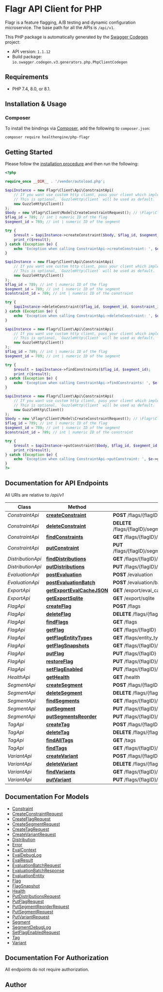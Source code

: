 # Flagr API Client for PHP

Flagr is a feature flagging, A/B testing and dynamic configuration microservice. The base path for all the APIs is `/api/v1`.

This PHP package is automatically generated by the [Swagger Codegen](https://github.com/swagger-api/swagger-codegen) project:

- API version: `1.1.12`
- Build package: `io.swagger.codegen.v3.generators.php.PhpClientCodegen`

## Requirements

- PHP 7.4, 8.0, or 8.1.

## Installation & Usage
### Composer

To install the bindings via [Composer](http://getcomposer.org/), add the following to `composer.json`:

```shell
composer require healthengine/php-flagr
```

## Getting Started

Please follow the [installation procedure](#installation--usage) and then run the following:

```php
<?php

require_once __DIR__ . '/vendor/autoload.php';

$apiInstance = new Flagr\Client\Api\ConstraintApi(
    // If you want use custom http client, pass your client which implements `GuzzleHttp\ClientInterface`.
    // This is optional, `GuzzleHttp\Client` will be used as default.
    new GuzzleHttp\Client()
);
$body = new \Flagr\Client\Model\CreateConstraintRequest(); // \Flagr\Client\Model\CreateConstraintRequest | create a constraint
$flag_id = 789; // int | numeric ID of the flag
$segment_id = 789; // int | numeric ID of the segment

try {
    $result = $apiInstance->createConstraint($body, $flag_id, $segment_id);
    print_r($result);
} catch (Exception $e) {
    echo 'Exception when calling ConstraintApi->createConstraint: ', $e->getMessage(), PHP_EOL;
}

$apiInstance = new Flagr\Client\Api\ConstraintApi(
    // If you want use custom http client, pass your client which implements `GuzzleHttp\ClientInterface`.
    // This is optional, `GuzzleHttp\Client` will be used as default.
    new GuzzleHttp\Client()
);
$flag_id = 789; // int | numeric ID of the flag
$segment_id = 789; // int | numeric ID of the segment
$constraint_id = 789; // int | numeric ID of the constraint

try {
    $apiInstance->deleteConstraint($flag_id, $segment_id, $constraint_id);
} catch (Exception $e) {
    echo 'Exception when calling ConstraintApi->deleteConstraint: ', $e->getMessage(), PHP_EOL;
}

$apiInstance = new Flagr\Client\Api\ConstraintApi(
    // If you want use custom http client, pass your client which implements `GuzzleHttp\ClientInterface`.
    // This is optional, `GuzzleHttp\Client` will be used as default.
    new GuzzleHttp\Client()
);
$flag_id = 789; // int | numeric ID of the flag
$segment_id = 789; // int | numeric ID of the segment

try {
    $result = $apiInstance->findConstraints($flag_id, $segment_id);
    print_r($result);
} catch (Exception $e) {
    echo 'Exception when calling ConstraintApi->findConstraints: ', $e->getMessage(), PHP_EOL;
}

$apiInstance = new Flagr\Client\Api\ConstraintApi(
    // If you want use custom http client, pass your client which implements `GuzzleHttp\ClientInterface`.
    // This is optional, `GuzzleHttp\Client` will be used as default.
    new GuzzleHttp\Client()
);
$body = new \Flagr\Client\Model\CreateConstraintRequest(); // \Flagr\Client\Model\CreateConstraintRequest | create a constraint
$flag_id = 789; // int | numeric ID of the flag
$segment_id = 789; // int | numeric ID of the segment
$constraint_id = 789; // int | numeric ID of the constraint

try {
    $result = $apiInstance->putConstraint($body, $flag_id, $segment_id, $constraint_id);
    print_r($result);
} catch (Exception $e) {
    echo 'Exception when calling ConstraintApi->putConstraint: ', $e->getMessage(), PHP_EOL;
}
?>
```

## Documentation for API Endpoints

All URIs are relative to */api/v1*

Class | Method | HTTP request | Description
------------ | ------------- | ------------- | -------------
*ConstraintApi* | [**createConstraint**](docs/Api/ConstraintApi.md#createconstraint) | **POST** /flags/{flagID}/segments/{segmentID}/constraints |
*ConstraintApi* | [**deleteConstraint**](docs/Api/ConstraintApi.md#deleteconstraint) | **DELETE** /flags/{flagID}/segments/{segmentID}/constraints/{constraintID} |
*ConstraintApi* | [**findConstraints**](docs/Api/ConstraintApi.md#findconstraints) | **GET** /flags/{flagID}/segments/{segmentID}/constraints |
*ConstraintApi* | [**putConstraint**](docs/Api/ConstraintApi.md#putconstraint) | **PUT** /flags/{flagID}/segments/{segmentID}/constraints/{constraintID} |
*DistributionApi* | [**findDistributions**](docs/Api/DistributionApi.md#finddistributions) | **GET** /flags/{flagID}/segments/{segmentID}/distributions |
*DistributionApi* | [**putDistributions**](docs/Api/DistributionApi.md#putdistributions) | **PUT** /flags/{flagID}/segments/{segmentID}/distributions |
*EvaluationApi* | [**postEvaluation**](docs/Api/EvaluationApi.md#postevaluation) | **POST** /evaluation |
*EvaluationApi* | [**postEvaluationBatch**](docs/Api/EvaluationApi.md#postevaluationbatch) | **POST** /evaluation/batch |
*ExportApi* | [**getExportEvalCacheJSON**](docs/Api/ExportApi.md#getexportevalcachejson) | **GET** /export/eval_cache/json |
*ExportApi* | [**getExportSqlite**](docs/Api/ExportApi.md#getexportsqlite) | **GET** /export/sqlite |
*FlagApi* | [**createFlag**](docs/Api/FlagApi.md#createflag) | **POST** /flags |
*FlagApi* | [**deleteFlag**](docs/Api/FlagApi.md#deleteflag) | **DELETE** /flags/{flagID} |
*FlagApi* | [**findFlags**](docs/Api/FlagApi.md#findflags) | **GET** /flags |
*FlagApi* | [**getFlag**](docs/Api/FlagApi.md#getflag) | **GET** /flags/{flagID} |
*FlagApi* | [**getFlagEntityTypes**](docs/Api/FlagApi.md#getflagentitytypes) | **GET** /flags/entity_types |
*FlagApi* | [**getFlagSnapshots**](docs/Api/FlagApi.md#getflagsnapshots) | **GET** /flags/{flagID}/snapshots |
*FlagApi* | [**putFlag**](docs/Api/FlagApi.md#putflag) | **PUT** /flags/{flagID} |
*FlagApi* | [**restoreFlag**](docs/Api/FlagApi.md#restoreflag) | **PUT** /flags/{flagID}/restore |
*FlagApi* | [**setFlagEnabled**](docs/Api/FlagApi.md#setflagenabled) | **PUT** /flags/{flagID}/enabled |
*HealthApi* | [**getHealth**](docs/Api/HealthApi.md#gethealth) | **GET** /health |
*SegmentApi* | [**createSegment**](docs/Api/SegmentApi.md#createsegment) | **POST** /flags/{flagID}/segments |
*SegmentApi* | [**deleteSegment**](docs/Api/SegmentApi.md#deletesegment) | **DELETE** /flags/{flagID}/segments/{segmentID} |
*SegmentApi* | [**findSegments**](docs/Api/SegmentApi.md#findsegments) | **GET** /flags/{flagID}/segments |
*SegmentApi* | [**putSegment**](docs/Api/SegmentApi.md#putsegment) | **PUT** /flags/{flagID}/segments/{segmentID} |
*SegmentApi* | [**putSegmentsReorder**](docs/Api/SegmentApi.md#putsegmentsreorder) | **PUT** /flags/{flagID}/segments/reorder |
*TagApi* | [**createTag**](docs/Api/TagApi.md#createtag) | **POST** /flags/{flagID}/tags |
*TagApi* | [**deleteTag**](docs/Api/TagApi.md#deletetag) | **DELETE** /flags/{flagID}/tags/{tagID} |
*TagApi* | [**findAllTags**](docs/Api/TagApi.md#findalltags) | **GET** /tags |
*TagApi* | [**findTags**](docs/Api/TagApi.md#findtags) | **GET** /flags/{flagID}/tags |
*VariantApi* | [**createVariant**](docs/Api/VariantApi.md#createvariant) | **POST** /flags/{flagID}/variants |
*VariantApi* | [**deleteVariant**](docs/Api/VariantApi.md#deletevariant) | **DELETE** /flags/{flagID}/variants/{variantID} |
*VariantApi* | [**findVariants**](docs/Api/VariantApi.md#findvariants) | **GET** /flags/{flagID}/variants |
*VariantApi* | [**putVariant**](docs/Api/VariantApi.md#putvariant) | **PUT** /flags/{flagID}/variants/{variantID} |

## Documentation For Models

 - [Constraint](docs/Model/Constraint.md)
 - [CreateConstraintRequest](docs/Model/CreateConstraintRequest.md)
 - [CreateFlagRequest](docs/Model/CreateFlagRequest.md)
 - [CreateSegmentRequest](docs/Model/CreateSegmentRequest.md)
 - [CreateTagRequest](docs/Model/CreateTagRequest.md)
 - [CreateVariantRequest](docs/Model/CreateVariantRequest.md)
 - [Distribution](docs/Model/Distribution.md)
 - [Error](docs/Model/Error.md)
 - [EvalContext](docs/Model/EvalContext.md)
 - [EvalDebugLog](docs/Model/EvalDebugLog.md)
 - [EvalResult](docs/Model/EvalResult.md)
 - [EvaluationBatchRequest](docs/Model/EvaluationBatchRequest.md)
 - [EvaluationBatchResponse](docs/Model/EvaluationBatchResponse.md)
 - [EvaluationEntity](docs/Model/EvaluationEntity.md)
 - [Flag](docs/Model/Flag.md)
 - [FlagSnapshot](docs/Model/FlagSnapshot.md)
 - [Health](docs/Model/Health.md)
 - [PutDistributionsRequest](docs/Model/PutDistributionsRequest.md)
 - [PutFlagRequest](docs/Model/PutFlagRequest.md)
 - [PutSegmentReorderRequest](docs/Model/PutSegmentReorderRequest.md)
 - [PutSegmentRequest](docs/Model/PutSegmentRequest.md)
 - [PutVariantRequest](docs/Model/PutVariantRequest.md)
 - [Segment](docs/Model/Segment.md)
 - [SegmentDebugLog](docs/Model/SegmentDebugLog.md)
 - [SetFlagEnabledRequest](docs/Model/SetFlagEnabledRequest.md)
 - [Tag](docs/Model/Tag.md)
 - [Variant](docs/Model/Variant.md)

## Documentation For Authorization

 All endpoints do not require authorization.


## Author



